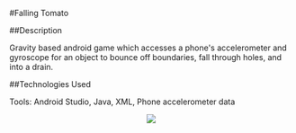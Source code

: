 #Falling Tomato

##Description

Gravity based android game which accesses a phone's accelerometer and gyroscope for an object to bounce off boundaries, fall through holes, and into a drain.

##Technologies Used

Tools: Android Studio, Java, XML, Phone accelerometer data

<p align="center">
  <img src="https://cloud.githubusercontent.com/assets/10625343/19734614/0c6ff846-9b5d-11e6-901a-348268f51f20.png"/>
</p>
